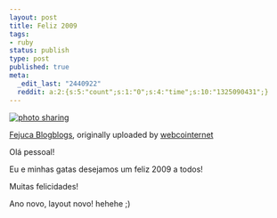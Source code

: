 ```yaml
---
layout: post
title: Feliz 2009
tags:
- ruby
status: publish
type: post
published: true
meta:
  _edit_last: "2440922"
  reddit: a:2:{s:5:"count";s:1:"0";s:4:"time";s:10:"1325090431";}
---
```


[ ![photo sharing](http://farm4.static.flickr.com/3248/3156413547_a87bbd531d.jpg) ](http://www.flickr.com/photos/webco/3156413547/)

[Fejuca Blogblogs](http://www.flickr.com/photos/webco/3156413547/), originally uploaded by [webcointernet](http://www.flickr.com/people/webco/)

Olá pessoal!

Eu e minhas gatas desejamos um feliz 2009 a todos!

Muitas felicidades!

Ano novo, layout novo! hehehe ;)
